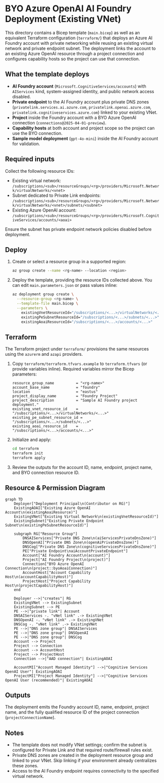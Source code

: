 # BYO Azure OpenAI AI Foundry Deployment (Existing VNet)

This directory contains a Bicep template (`main.bicep`) as well as an equivalent Terraform configuration (`terraform/`) that deploys an Azure AI Foundry account with private networking while reusing an existing virtual network and private endpoint subnet. The deployment links the account to an existing Azure OpenAI resource through a project connection and configures capability hosts so the project can use that connection.

## What the template deploys
- **AI Foundry account** (`Microsoft.CognitiveServices/accounts`) with `AIServices` kind, system-assigned identity, and public network access disabled.
- **Private endpoint** to the AI Foundry account plus private DNS zones (`privatelink.services.ai.azure.com`, `privatelink.openai.azure.com`, `privatelink.cognitiveservices.azure.com`) linked to your existing VNet.
- **Project** inside the Foundry account with a BYO Azure OpenAI connection (`connections@2025-04-01-preview`).
- **Capability hosts** at both account and project scope so the project can use the BYO connection.
- **Sample model deployment** (`gpt-4o-mini`) inside the AI Foundry account for validation.

## Required inputs
Collect the following resource IDs:
- Existing virtual network: `/subscriptions/<sub>/resourceGroups/<rg>/providers/Microsoft.Network/virtualNetworks/<vnet>`
- Subnet dedicated to Private Link endpoints: `/subscriptions/<sub>/resourceGroups/<rg>/providers/Microsoft.Network/virtualNetworks/<vnet>/subnets/<subnet>`
- Existing Azure OpenAI account: `/subscriptions/<sub>/resourceGroups/<rg>/providers/Microsoft.CognitiveServices/accounts/<aoai>`

Ensure the subnet has private endpoint network policies disabled before deployment.

## Deploy
1. Create or select a resource group in a supported region:
   ```bash
   az group create --name <rg-name> --location <region>
   ```
2. Deploy the template, providing the resource IDs collected above. You can edit `main.parameters.json` or pass values inline:
   ```bash
   az deployment group create \
     --resource-group <rg-name> \
     --template-file main.bicep \
     --parameters \
       existingVnetResourceId="/subscriptions/<...>/virtualNetworks/<...>" \
       existingPeSubnetResourceId="/subscriptions/<...>/subnets/<...>" \
       existingAoaiResourceId="/subscriptions/<...>/accounts/<...>"
   ```

## Terraform
The Terraform project under `terraform/` provisions the same resources using the `azurerm` and `azapi` providers.

1. Copy `terraform/terraform.tfvars.example` to `terraform.tfvars` (or provide variables inline). Required variables mirror the Bicep parameters:
   ```hcl
   resource_group_name          = "<rg-name>"
   account_base_name            = "foundry"
   location                     = "eastus"
   project_display_name         = "Foundry Project"
   project_description          = "Sample AI Foundry project deployment."
   existing_vnet_resource_id    = "/subscriptions/<...>/virtualNetworks/<...>"
   existing_pe_subnet_resource_id = "/subscriptions/<...>/subnets/<...>"
   existing_aoai_resource_id    = "/subscriptions/<...>/accounts/<...>"
   ```
2. Initialize and apply:
   ```bash
   cd terraform
   terraform init
   terraform apply
   ```
3. Review the outputs for the account ID, name, endpoint, project name, and BYO connection resource ID.

## Resource & Permission Diagram

```mermaid
graph TD
    Deployer["Deployment Principal\n(Contributor on RG)"]
    ExistingAOAI["Existing Azure OpenAI Account\n(existingAoaiResource)"]
    ExistingVNet["Existing Virtual Network\n(existingVnetResourceId)"]
    ExistingSubnet["Existing Private Endpoint Subnet\n(existingPeSubnetResourceId)"]

    subgraph RG["Resource Group"]
        DNSAIServices["Private DNS Zone\n(aiServicesPrivateDnsZone)"]
        DNSOpenAI["Private DNS Zone\n(openAiPrivateDnsZone)"]
        DNSCog["Private DNS Zone\n(cognitiveServicesPrivateDnsZone)"]
        PE["Private Endpoint\naiAccountPrivateEndpoint"]
        Account["AI Foundry Account\n(account)"]
        Project["AI Foundry Project\n(project)"]
        Connection["BYO Azure OpenAI Connection\n(project::byoAoaiConnection)"]
        AccountHost["Account Capability Host\n(accountCapabilityHost)"]
        ProjectHost["Project Capability Host\n(projectCapabilityHost)"]
    end

    Deployer -->|"creates"| RG
    ExistingVNet --> ExistingSubnet
    ExistingSubnet --> PE
    PE -->|"private link"| Account
    DNSAIServices -. "vNet link" .-> ExistingVNet
    DNSOpenAI -. "vNet link" .-> ExistingVNet
    DNSCog -. "vNet link" .-> ExistingVNet
    PE -->|"DNS zone group"| DNSAIServices
    PE -->|"DNS zone group"| DNSOpenAI
    PE -->|"DNS zone group"| DNSCog
    Account --> Project
    Project --> Connection
    Account --> AccountHost
    Project --> ProjectHost
    Connection -->|"AAD connection"| ExistingAOAI

    AccountMI["Account Managed Identity"] -->|"Cognitive Services OpenAI User"| ExistingAOAI
    ProjectMI["Project Managed Identity"] -->|"Cognitive Services OpenAI User (recommended)"| ExistingAOAI
```

## Outputs
The deployment emits the Foundry account ID, name, endpoint, project name, and the fully qualified resource ID of the project connection (`projectConnectionName`).

## Notes
- The template does not modify VNet settings; confirm the subnet is configured for Private Link and that required route/firewall rules exist.
- Private DNS zones are created in the deployment resource group and linked to your VNet. Skip linking if your environment already centralizes these zones.
- Access to the AI Foundry endpoint requires connectivity to the specified virtual network.
